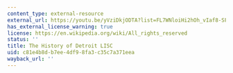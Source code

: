 ```yaml
---
content_type: external-resource
external_url: https://youtu.be/yVziDkjODTA?list=FL7WNloiHi2hOh_vIaf8-SFw
has_external_license_warning: true
license: https://en.wikipedia.org/wiki/All_rights_reserved
status: ''
title: The History of Detroit LISC
uid: c81e4b8d-b7ee-4df9-8fa3-c35c7a371eea
wayback_url: ''
---
```

